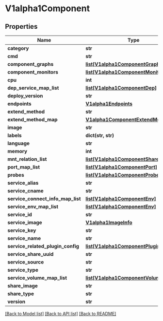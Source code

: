 # V1alpha1Component

## Properties
Name | Type | Description | Notes
------------ | ------------- | ------------- | -------------
**category** | **str** |  | 
**cmd** | **str** |  | 
**component_graphs** | [**list[V1alpha1ComponentGraph]**](V1alpha1ComponentGraph.md) |  | 
**component_monitors** | [**list[V1alpha1ComponentMonitor]**](V1alpha1ComponentMonitor.md) |  | 
**cpu** | **int** |  | 
**dep_service_map_list** | [**list[V1alpha1ComponentDep]**](V1alpha1ComponentDep.md) |  | 
**deploy_version** | **str** |  | 
**endpoints** | [**V1alpha1Endpoints**](V1alpha1Endpoints.md) |  | [optional] 
**extend_method** | **str** |  | 
**extend_method_map** | [**V1alpha1ComponentExtendMethodRule**](V1alpha1ComponentExtendMethodRule.md) |  | 
**image** | **str** |  | 
**labels** | **dict(str, str)** |  | [optional] 
**language** | **str** |  | 
**memory** | **int** |  | 
**mnt_relation_list** | [**list[V1alpha1ComponentShareVolume]**](V1alpha1ComponentShareVolume.md) |  | 
**port_map_list** | [**list[V1alpha1ComponentPort]**](V1alpha1ComponentPort.md) |  | 
**probes** | [**list[V1alpha1ComponentProbe]**](V1alpha1ComponentProbe.md) |  | 
**service_alias** | **str** |  | 
**service_cname** | **str** |  | 
**service_connect_info_map_list** | [**list[V1alpha1ComponentEnv]**](V1alpha1ComponentEnv.md) |  | 
**service_env_map_list** | [**list[V1alpha1ComponentEnv]**](V1alpha1ComponentEnv.md) |  | 
**service_id** | **str** |  | 
**service_image** | [**V1alpha1ImageInfo**](V1alpha1ImageInfo.md) |  | 
**service_key** | **str** |  | 
**service_name** | **str** |  | 
**service_related_plugin_config** | [**list[V1alpha1ComponentPluginConfig]**](V1alpha1ComponentPluginConfig.md) |  | [optional] 
**service_share_uuid** | **str** |  | [optional] 
**service_source** | **str** |  | 
**service_type** | **str** |  | 
**service_volume_map_list** | [**list[V1alpha1ComponentVolume]**](V1alpha1ComponentVolume.md) |  | 
**share_image** | **str** |  | 
**share_type** | **str** |  | [optional] 
**version** | **str** |  | 

[[Back to Model list]](../README.md#documentation-for-models) [[Back to API list]](../README.md#documentation-for-api-endpoints) [[Back to README]](../README.md)


